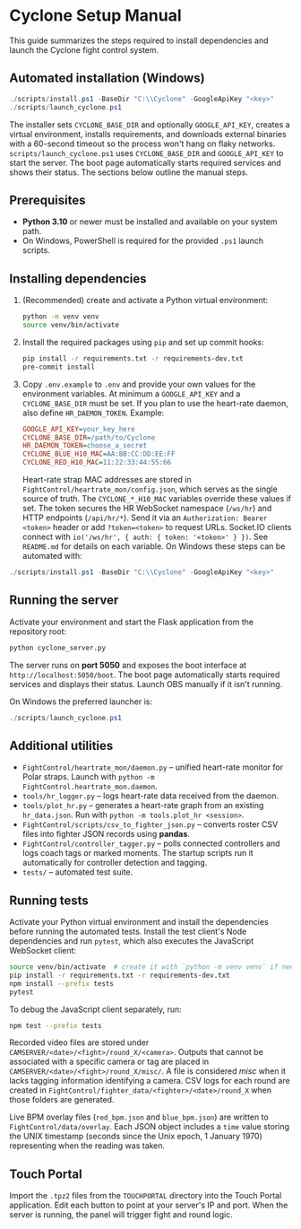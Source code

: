 # Cyclone Setup Manual

This guide summarizes the steps required to install dependencies and launch the Cyclone fight control system.

## Automated installation (Windows)

```powershell
./scripts/install.ps1 -BaseDir "C:\\Cyclone" -GoogleApiKey "<key>"
./scripts/launch_cyclone.ps1
```

The installer sets `CYCLONE_BASE_DIR` and optionally `GOOGLE_API_KEY`, creates a virtual environment, installs requirements, and downloads external binaries with a 60-second timeout so the process won't hang on flaky networks. `scripts/launch_cyclone.ps1` uses `CYCLONE_BASE_DIR` and `GOOGLE_API_KEY` to start the server. The boot page automatically starts required services and shows their status. The sections below outline the manual steps.

## Prerequisites

- **Python 3.10** or newer must be installed and available on your system path.
- On Windows, PowerShell is required for the provided `.ps1` launch scripts.

## Installing dependencies

1. (Recommended) create and activate a Python virtual environment:
   ```bash
   python -m venv venv
   source venv/bin/activate
   ```
2. Install the required packages using `pip` and set up commit hooks:
   ```bash
   pip install -r requirements.txt -r requirements-dev.txt
   pre-commit install
   ```
3. Copy `.env.example` to `.env` and provide your own values for the environment variables. At minimum a `GOOGLE_API_KEY` and a `CYCLONE_BASE_DIR` must be set. If you plan to use the heart-rate daemon, also define `HR_DAEMON_TOKEN`. Example:
   ```ini
   GOOGLE_API_KEY=your_key_here
   CYCLONE_BASE_DIR=/path/to/Cyclone
   HR_DAEMON_TOKEN=choose_a_secret
   CYCLONE_BLUE_H10_MAC=AA:BB:CC:DD:EE:FF
   CYCLONE_RED_H10_MAC=11:22:33:44:55:66
   ```
   Heart-rate strap MAC addresses are stored in `FightControl/heartrate_mon/config.json`, which serves as the single source of truth. The `CYCLONE_*_H10_MAC` variables override these values if set. The token secures the HR WebSocket namespace (`/ws/hr`) and HTTP endpoints (`/api/hr/*`). Send it via an `Authorization: Bearer <token>` header or add `?token=<token>` to request URLs. Socket.IO clients connect with `io('/ws/hr', { auth: { token: '<token>' } })`.
   See `README.md` for details on each variable. On Windows these steps can
   be automated with:
```powershell
./scripts/install.ps1 -BaseDir "C:\\Cyclone" -GoogleApiKey "<key>"
```

## Running the server

Activate your environment and start the Flask application from the repository root:
```bash
python cyclone_server.py
```
The server runs on **port 5050** and exposes the boot interface at `http://localhost:5050/boot`. The boot page automatically starts required services and displays their status. Launch OBS manually if it isn't running.

On Windows the preferred launcher is:
```powershell
./scripts/launch_cyclone.ps1
```

## Additional utilities

 - `FightControl/heartrate_mon/daemon.py` – unified heart-rate monitor for Polar
   straps. Launch with `python -m FightControl.heartrate_mon.daemon`.
 - `tools/hr_logger.py` – logs heart-rate data received from the daemon.
 - `tools/plot_hr.py` – generates a heart-rate graph from an existing
   `hr_data.json`. Run with `python -m tools.plot_hr <session>`.
 - `FightControl/scripts/csv_to_fighter_json.py` – converts roster CSV files
   into fighter JSON records using **pandas**.
 - `FightControl/controller_tagger.py` – polls connected controllers and logs
   coach tags or marked moments. The startup scripts run it automatically for
   controller detection and tagging.
 - `tests/` – automated test suite.

## Running tests

Activate your Python virtual environment and install the dependencies before running the automated tests.
Install the test client's Node dependencies and run `pytest`, which also executes the JavaScript WebSocket client:

```bash
source venv/bin/activate  # create it with `python -m venv venv` if needed
pip install -r requirements.txt -r requirements-dev.txt
npm install --prefix tests
pytest
```

To debug the JavaScript client separately, run:

```bash
npm test --prefix tests
```

Recorded video files are stored under `CAMSERVER/<date>/<fight>/round_X/<camera>`.
Outputs that cannot be associated with a specific camera or tag are placed in
`CAMSERVER/<date>/<fight>/round_X/misc/`. A file is considered *misc* when it
lacks tagging information identifying a camera.
CSV logs for each round are created in
`FightControl/fighter_data/<fighter>/<date>/round_X` when those folders are
generated.

Live BPM overlay files (`red_bpm.json` and `blue_bpm.json`) are written to
`FightControl/data/overlay`. Each JSON object includes a `time` value storing
the UNIX timestamp (seconds since the Unix epoch, 1 January 1970) representing
when the reading was taken.

## Touch Portal

Import the `.tpz2` files from the `TOUCHPORTAL` directory into the Touch Portal application. Edit each button to point at your server's IP and port. When the server is running, the panel will trigger fight and round logic.
